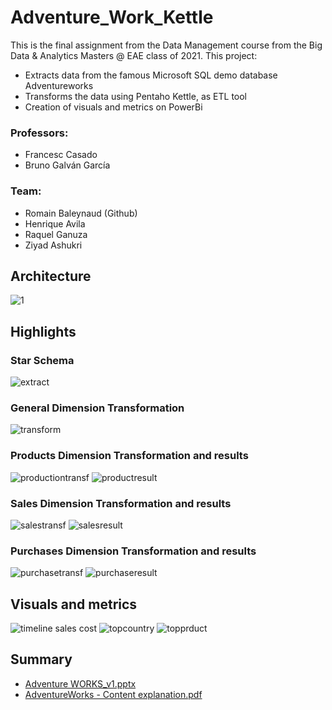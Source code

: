 # Adventure_Work_Kettle

This is the final assignment from the Data Management course from the Big Data & Analytics Masters @ EAE class of 2021. This project:
- Extracts data from the famous Microsoft SQL demo database Adventureworks
- Transforms the data using Pentaho Kettle, as ETL tool
- Creation of visuals and metrics on PowerBi

### Professors:
- Francesc Casado
- Bruno Galván García
### Team:
- Romain Baleynaud (Github)
- Henrique Avila
- Raquel Ganuza
- Ziyad Ashukri

## Architecture
![1](https://user-images.githubusercontent.com/85830810/125605274-6b8b230c-ee98-48e5-8851-ca905537758e.png)

## Highlights
### Star Schema
![extract](https://user-images.githubusercontent.com/85830810/125605532-c3450927-fe46-4e07-b8f0-dc9f45c9b047.png)

### General Dimension Transformation
![transform](https://user-images.githubusercontent.com/85830810/125605252-9872d43b-b49b-42f5-b243-3138d95dea2f.png)

### Products Dimension Transformation and results
![productiontransf](https://user-images.githubusercontent.com/85830810/125606430-33948355-71e4-4bba-ad80-72ea70b0b2f4.png)
![productresult](https://user-images.githubusercontent.com/85830810/125605646-c8984f45-5a4e-4b4b-876b-d9ca0a26da92.png)

### Sales Dimension Transformation and results
![salestransf](https://user-images.githubusercontent.com/85830810/125606448-f1f398f2-8257-49b3-a068-30b4fc0b4060.png)
![salesresult](https://user-images.githubusercontent.com/85830810/125605670-2a4495b7-a068-4752-bbe0-8a9d17c30390.png)

### Purchases Dimension Transformation and results
![purchasetransf](https://user-images.githubusercontent.com/85830810/125606465-3fb22b1b-c893-4c4f-b9fc-8641f021cfac.png)
![purchaseresult](https://user-images.githubusercontent.com/85830810/125605659-e7755b19-ffda-4fdd-919b-f35e2708c5da.png)

## Visuals and metrics 
![timeline sales cost](https://user-images.githubusercontent.com/85830810/125605775-33a8baff-be18-4983-84f4-26a0351f2a2c.png)
![topcountry](https://user-images.githubusercontent.com/85830810/125605779-a52adecc-dd79-4787-a0f4-fe43a2816938.png)
![topprduct](https://user-images.githubusercontent.com/85830810/125605784-47d05d4d-504b-43e8-97d2-948203f3f7a5.png)

## Summary
- [Adventure WORKS_v1.pptx](https://github.com/RomainBal/Adventure_Work_Kettle/files/6815321/Adventure.WORKS_v1.pptx)
- [AdventureWorks - Content explanation.pdf](https://github.com/RomainBal/Adventure_Work_Kettle/files/6815379/AdventureWorks.-.Content.explanation.pdf)
